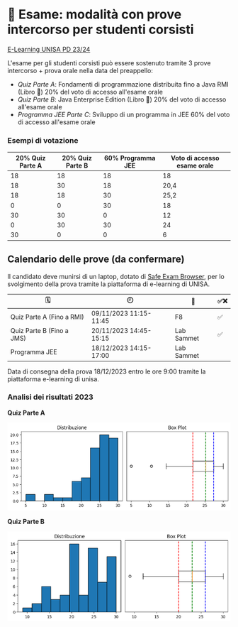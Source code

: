 # 📝 Esame: modalità con prove intercorso per studenti corsisti

[E-Learning UNISA PD 23/24](https://elearning.unisa.it/course/view.php?id=7552)

L'esame per gli studenti corsisti può essere sostenuto tramite 3 prove intercorso + prova orale nella data del preappello:

- _Quiz Parte A_: Fondamenti di programmazione distribuita fino a Java RMI (Libro 📕) 20% del voto di accesso all'esame orale
- _Quiz Parte B_: Java Enterprise Edition (Libro 📗) 20% del voto di accesso all'esame orale
- _Programma JEE Parte C_: Sviluppo di un programma in JEE 60% del voto di accesso all'esame orale

### Esempi di votazione

|20% Quiz Parte A | 20% Quiz Parte B | 60% Programma JEE |Voto di accesso esame orale|
|-------|--------|--------|---------|
|18	|18	|18	|18|
|18	|30	|18	|20,4|
|18	|18	|30	|25,2|
|0	|0	|30	|18|
|30	|30	|0	|12|
|0	|30	|30	|24|
|30	|0	|0	|6|

## Calendario delle prove (da confermare)

Il candidato deve munirsi di un laptop, dotato di [Safe Exam Browser](https://safeexambrowser.org/), per lo svolgimento della prova tramite la piattaforma di e-learning di UNISA.

|🗓️ | 🕘 | 📍| ✅❌ |
---------|----------|--------|-------|
Quiz Parte A (Fino a RMI)| 09/11/2023 11:15-11:45 | F8 | ✅|
Quiz Parte B (Fino a JMS)| 20/11/2023 14:45-15:15 | Lab Sammet | ✅ |
Programma JEE | 18/12/2023 14:15-17:00 | Lab Sammet |  |

Data di consegna della prova 18/12/2023 entro le ore 9:00 tramite la piattaforma e-learning di unisa.

### Analisi dei risultati 2023

**Quiz Parte A**

![quiz-a-2023](https://github.com/spagnuolocarmine/programmazione-distribuita/raw/main/data/scores/quiz-a_09_11_2023.png)

**Quiz Parte B**

![quiz-b-2023](https://github.com/spagnuolocarmine/programmazione-distribuita/raw/main/data/scores/quiz-b_20_11_2023.png)
